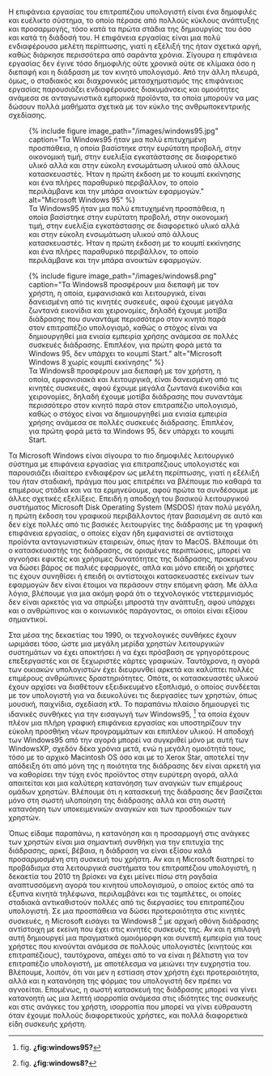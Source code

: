Η επιφάνεια εργασίας του επιτραπέζιου υπολογιστή είναι ένα δημοφιλές και
ευέλικτο σύστημα, το οποίο πέρασε από πολλούς κύκλους ανάπτυξης και
προσαρμογής, τόσο κατά τα πρώτα στάδια της δημιουργίας του όσο και κατά
τη διάδοσή του. Η επιφάνεια εργασίας είναι μια πολύ ενδιαφέρουσα μελέτη
περίπτωσης, γιατί η εξέλιξή της ήταν σχετικά αργή, καθώς διάρκησε
περισσότερα από σαράντα χρόνια. Σίγουρα η επιφάνεια εργασίας δεν έγινε
τόσο δημοφιλής ούτε χρονικά ούτε σε κλίμακα όσο η διεπαφή και η διάδραση
με τον κινητό υπολογισμό. Από την άλλη πλευρά, όμως, ο σταδιακός και
διαχρονικός μετασχηματισμός της επιφάνειας εργασίας παρουσιάζει
ενδιαφέρουσες διακυμάνσεις και ομοιότητες ανάμεσα σε ανταγωνιστικά
εμπορικά προϊόντα, τα οποία μπορούν να μας δώσουν πολλά μαθήματα σχετικά
με τον κύκλο της ανθρωποκεντρικής σχεδίασης.

<figure id="fig:windows95">
{% include figure image_path="/images/windows95.jpg" caption="Τα
Windows95 ήταν μια πολύ επιτυχημένη προσπάθεια, η οποία βασίστηκε στην
ευρύτατη προβολή, στην οικονομική τιμή, στην ευελιξία εγκατάστασης σε
διαφορετικό υλικό αλλά και στην εύκολη ενσωμάτωση υλικού από άλλους
κατασκευαστές. Ήταν η πρώτη έκδοση με το κουμπί εκκίνησης και ένα πλήρες
παραθυρικό περιβάλλον, το οποίο περιλάμβανε και την μπάρα ανοικτών
εφαρμογών." alt="Microsoft Windows 95" %}
<figcaption>
Τα Windows95 ήταν μια πολύ επιτυχημένη προσπάθεια, η οποία βασίστηκε
στην ευρύτατη προβολή, στην οικονομική τιμή, στην ευελιξία εγκατάστασης
σε διαφορετικό υλικό αλλά και στην εύκολη ενσωμάτωση υλικού από άλλους
κατασκευαστές. Ήταν η πρώτη έκδοση με το κουμπί εκκίνησης και ένα πλήρες
παραθυρικό περιβάλλον, το οποίο περιλάμβανε και την μπάρα ανοικτών
εφαρμογών.
</figcaption>
</figure>
<figure id="fig:windows8">
{% include figure image_path="/images/windows8.png" caption="Τα Windows8
προσφέρουν μια διεπαφή με τον χρήστη, η οποία, εμφανισιακά και
λειτουργικά, είναι δανεισμένη από τις κινητές συσκευές, αφού έχουμε
μεγάλα ζωντανά εικονίδια και χειρονομίες, δηλαδή έχουμε μοτίβα διάδρασης
που συναντάμε περισσότερο στον κινητό παρά στον επιτραπέζιο υπολογισμό,
καθώς ο στόχος είναι να δημιουργηθεί μια ενιαία εμπειρία χρήσης ανάμεσα
σε πολλές συσκευές διάδρασης. Επιπλέον, για πρώτη φορά μετά τα Windows
95, δεν υπάρχει το κουμπί Start." alt="Microsoft Windows 8 χωρίς κουμπί
εκκίνησης" %}
<figcaption>
Τα Windows8 προσφέρουν μια διεπαφή με τον χρήστη, η οποία, εμφανισιακά
και λειτουργικά, είναι δανεισμένη από τις κινητές συσκευές, αφού έχουμε
μεγάλα ζωντανά εικονίδια και χειρονομίες, δηλαδή έχουμε μοτίβα διάδρασης
που συναντάμε περισσότερο στον κινητό παρά στον επιτραπέζιο υπολογισμό,
καθώς ο στόχος είναι να δημιουργηθεί μια ενιαία εμπειρία χρήσης ανάμεσα
σε πολλές συσκευές διάδρασης. Επιπλέον, για πρώτη φορά μετά τα Windows
95, δεν υπάρχει το κουμπί Start.
</figcaption>
</figure>

Τα Microsoft Windows είναι σίγουρα το πιο δημοφιλές λειτουργικό σύστημα
με επιφάνεια εργασίας για επιτραπέζιους υπολογιστές και παρουσιάζει
ιδιαίτερο ενδιαφέρον ως μελέτη περίπτωσης, γιατί η εξέλιξή του ήταν
σταδιακή, πράγμα που μας επιτρέπει να βλέπουμε πιο καθαρά τα επιμέρους
στάδια και να τα ερμηνεύουμε, αφού πρώτα τα συνδέσουμε με άλλες σχετικές
εξελίξεις. Επειδή η αποδοχή του βασικού λειτουργικού συστήματος
Microsoft Disk Operating System (MSDOS) ήταν πολύ μεγάλη, η πρώτη έκδοση
του γραφικού περιβάλλοντος ήταν βασισμένη σε αυτό και δεν είχε πολλές
από τις βασικές λειτουργίες της διάδρασης με τη γραφική επιφάνεια
εργασίας, ο οποίες είχαν ήδη εμφανιστεί σε αντίστοιχα προϊόντα
ανταγωνιστικών εταιρειών, όπως ήταν το MacOS. Βλέπουμε ότι ο
κατασκευαστής της διάδρασης, σε ορισμένες περιπτώσεις, μπορεί να
αγνοήσει εφικτές και χρήσιμες δυνατότητες της διάδρασης, προκειμένου να
δώσει βάρος σε παλιές εφαρμογές, απλά και μόνο επειδή οι χρήστες τις
έχουν συνηθίσει ή επειδή οι αντίστοιχοι κατασκευαστές εκείνων των
εφαρμογών δεν είναι έτοιμοι να περάσουν στην επόμενη φάση. Με άλλα
λόγια, βλέπουμε για μια ακόμη φορά ότι ο τεχνολογικός ντετερμινισμός δεν
είναι αρκετός για να σπρώξει μπροστά την ανάπτυξη, αφού υπάρχει και ο
ανθρώπινος και ο κοινωνικός παράγοντας, οι οποίοι είναι εξίσου
σημαντικοί.

Στα μέσα της δεκαετίας του 1990, οι τεχνολογικές συνθήκες έχουν ωριμάσει
τόσο, ώστε μια μεγάλη μερίδα χρηστών λειτουργικών συστημάτων να έχει
αποκτήσει ή να έχει πρόσβαση σε γρηγορότερους επεξεργαστές και σε
ξεχωριστές κάρτες γραφικών. Ταυτόχρονα, η αγορά των οικιακών υπολογιστών
έχει διευρυνθεί αρκετά και καλύπτει πολλές επιμέρους ανθρώπινες
δραστηριότητες. Οπότε, οι κατασκευαστές υλικού έχουν αρχίσει να
διαθέτουν εξειδικευμένο εξοπλισμό, ο οποίος συνδέεται με τον υπολογιστή
για να διευκολύνει τις διεργασίες των χρηστών, όπως μουσική, παιχνίδια,
σχεδίαση κτλ. Το παραπάνω πλαίσιο δημιουργεί τις ιδανικές συνθήκες για
την εισαγωγή των Windows95, [^1] τα οποία έχουν πλέον μια πλήρη γραφική
επιφάνεια εργασίας και υποστηρίζουν την εύκολη προσθήκη νέων
προγραμμάτων και επιπλέον υλικού. Η αποδοχή των Windows95 από την αγορά
μπορεί να συγκριθεί μόνο με αυτή των WindowsXP, σχεδόν δέκα χρόνια μετά,
ενώ η μεγάλη ομοιότητά τους, τόσο με το αρχικό Macintosh OS όσο και με
το Xerox Star, αποτελεί την απόδειξη ότι από μόνη της η ποιότητα της
διάδρασης δεν είναι αρκετή για να καθορίσει την τύχη ενός προϊόντος στην
ευρύτερη αγορά, αλλά απαιτείται και μια καλύτερη κατανόηση των αναγκών
των επιμέρους ομάδων χρηστών. Βλέπουμε ότι η κατασκευή της διάδρασης δεν
βασίζεται μόνο στη σωστή υλοποίηση της διάδρασης αλλά και στη σωστή
κατανόηση των υποκειμενικών αναγκών και των προσδοκιών των χρηστών.

Όπως είδαμε παραπάνω, η κατανόηση και η προσαρμογή στις ανάγκες των
χρηστών είναι μια σημαντική συνθήκη για την επιτυχία της διάδρασης,
αρκεί, βέβαια, η διάδραση να είναι εξίσου καλά προσαρμοσμένη στη συσκευή
του χρήστη. Αν και η Microsoft διατηρεί το προβάδισμα στα λειτουργικά
συστήματα του επιτραπέζιου υπολογιστή, η δεκαετία του 2010 τη βρίσκει να
έχει μείνει πίσω στη ραγδαία αναπτυσσόμενη αγορά του κινητού
υπολογισμού, ο οποίος εκτός από τα έξυπνα κινητά τηλέφωνα, περιλαμβάνει
και τις ταμπλέτες, οι οποίες σταδιακά αντικαθιστούν πολλές από τις
διεργασίες του επιτραπέζιου υπολογιστή. Σε μια προσπάθεια να δώσει
προτεραιότητα στις κινητές συσκευές, η Microsoft εισάγει τα Windows8
[^2] με αρχική οθόνη διάδρασης αντίστοιχη με εκείνη που έχει στις
κινητές συσκευές της. Αν και η επιλογή αυτή δημιουργεί μια πραγματικά
ομοιόμορφη και συνεπή εμπειρία για τους χρήστες που κινούνται ανάμεσα σε
πολλούς υπολογιστές (κινητούς και επιτραπέζιους), ταυτόχρονα, απέχει από
το να είναι η βέλτιστη για τον επιτραπέζιο υπολογιστή, με αποτέλεσμα να
μειώνει την ευχρηστία του. Βλέπουμε, λοιπόν, ότι ναι μεν η εστίαση στον
χρήστη έχει προτεραιότητα, αλλά και η κατανόηση της φόρμας του
υπολογιστή δεν πρέπει να αγνοείται. Επομένως, η σωστή κατασκευή της
διάδρασης μπορεί να γίνει κατανοητή ως μια λεπτή ισορροπία ανάμεσα στις
ιδιότητες της συσκευής και στις ανάγκες του χρήστη, ισορροπία που μπορεί
να γίνει εύθραυστη όταν έχουμε πολλούς διαφορετικούς χρήστες, και πολλά
διαφορετικά είδη συσκευής χρήστη.

[^1]: fig. **¿fig:windows95?**

[^2]: fig. **¿fig:windows8?**
